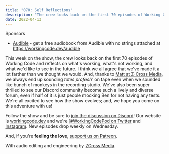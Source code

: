 ```yaml
---
title: "070: Self Reflections"
description: "The crew looks back on the first 70 episodes of Working Code and reflects on what's working, what's not working, and what we'd like to see in the future."
date: 2022-04-13
---
```


<script async defer onload="redcircleIframe();" src="https://api.podcache.net/embedded-player/sh/30227421-bc27-45c2-bfb4-861def7dd4cc/ep/8db3ee30-d3d4-4977-a606-38be457e8d5f"></script><div class="redcirclePlayer-8db3ee30-d3d4-4977-a606-38be457e8d5f"></div>

Sponsors
- [Audible](https://workingcode.dev/audible) - get a free audiobook from Audible with no strings attached at https://workingcode.dev/audible

This week on the show, the crew looks back on the first 70 episodes of Working Code and reflects on what's working, what's not working, and what we'd like to see in the future. I think we all agree that we've made it a lot farther than we thought we would. And, thanks to [Matt at Z-Cross Media][zcross], we always end up sounding _totes profesh'_ on tape even when we sounded like bunch of monkeys in the recording studio. We've also been super thrilled to see our Discord community become such a lively and diverse forum, even if half of it is just people mocking Ben for not having any tests. We're all excited to see how the show evolves; and, we hope you come on this adventure with us!

Follow the show and be sure to [join the discussion on Discord][working-code-discord]! Our website is [workingcode.dev][working-code] and we're [@WorkingCodePod on Twitter][working-code-twitter] and [Instagram][working-code-instagram]. New episodes drop weekly on Wednesday.

And, if you're **feeling the love**, [support us on Patreon][working-code-patreon].

[working-code]: https://workingcode.dev/
[working-code-discord]: https://workingcode.dev/discord/
[working-code-instagram]: https://www.instagram.com/workingcodepod/
[working-code-patreon]: https://www.patreon.com/workingcodepod
[working-code-twitter]: https://twitter.com/WorkingCodePod
[zcross]: https://www.zcross.media/

With audio editing and engineering by [ZCross Media](https://www.zcross.media/).
